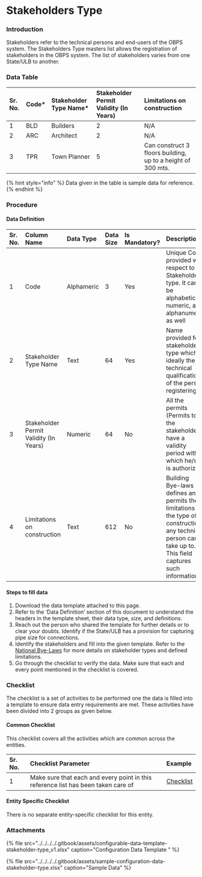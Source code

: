 # Stakeholders Type

### Introduction

Stakeholders refer to the technical persons and end-users of the OBPS system. The Stakeholders Type masters list allows the registration of stakeholders in the OBPS system. The list of stakeholders varies from one State/ULB to another.

### Data Table

| Sr. No. | Code\* | Stakeholder Type Name\* | Stakeholder Permit Validity \(In Years\) | Limitations on construction |
| :--- | :--- | :--- | :--- | :--- |
| 1 | BLD | Builders | 2 | N/A |
| 2  | ARC | Architect | 2 | N/A |
| 3  | TPR | Town Planner | 5 | Can construct 3 floors building, up to a height of 300 mts. |

{% hint style="info" %}
Data given in the table is sample data for reference.
{% endhint %}

### Procedure

#### Data Definition

| Sr. No. | Column Name | Data Type | Data Size | Is Mandatory? | Description |
| :--- | :--- | :--- | :--- | :--- | :--- |
| 1 | Code | Alphameric | 3 | Yes | Unique Code provided with respect to Stakeholders type. It can be alphabetical, numeric, and alphanumeric as well |
| 2 | Stakeholder Type Name | Text | 64 | Yes | Name provided for stakeholder type which is ideally the technical qualification of the person registering |
| 3 | Stakeholder Permit Validity \(In Years\) | Numeric | 64 | No | All the permits \(Permits to the stakeholders\) have a validity period within which he/she is authorized |
| 4 | Limitations on construction | Text | 612 | No | Building Bye-laws defines and permits the limitations on the type of construction any technical person can take up to. This field captures such information |

#### Steps to fill data

1. Download the data template attached to this page.
2. Refer to the ‘Data Definition’ section of this document to understand the headers in the template sheet, their data type, size, and definitions.
3. Reach out the person who shared the template for further details or to clear your doubts. Identify if the State/ULB has a provision for capturing pipe size for connections.
4. Identify the stakeholders and fill into the given template. Refer to the [National Bye-Laws](http://mohua.gov.in/upload/uploadfiles/files/Chap-4.pdf) for more details on stakeholder types and defined limitations.
5. Go through the checklist to verify the data. Make sure that each and every point mentioned in the checklist is covered.

### Checklist

The checklist is a set of activities to be performed one the data is filled into a template to ensure data entry requirements are met. These activities have been divided into 2 groups as given below.

#### Common Checklist

This checklist covers all the activities which are common across the entities.

| Sr. No. | Checklist Parameter | Example |
| :--- | :--- | :--- |
| 1 | Make sure that each and every point in this reference list has been taken care of | [Checklist](../common-config/checklist.md) |

#### Entity Specific Checklist

There is no separate entity-specific checklist for this entity.

### Attachments

{% file src="../../../../.gitbook/assets/configurable-data-template-stakeholder-type\_v1.xlsx" caption="Configuration Data Template " %}

{% file src="../../../../.gitbook/assets/sample-configuration-data-stakeholder-type.xlsx" caption="Sample Data" %}



